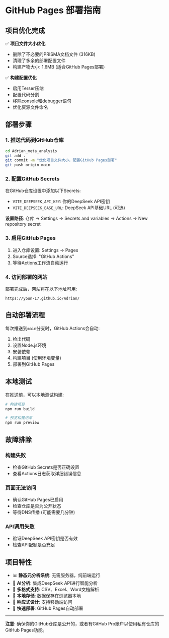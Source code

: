 # GitHub Pages 部署指南

## 项目优化完成

✅ **项目文件大小优化**
- 删除了不必要的PRISMA文档文件 (316KB)
- 清理了多余的部署配置文件
- 构建产物大小: 1.6MB (适合GitHub Pages部署)

✅ **构建配置优化**
- 启用Terser压缩
- 配置代码分割
- 移除console和debugger语句
- 优化资源文件命名

## 部署步骤

### 1. 推送代码到GitHub仓库

```bash
cd Adrian_meta_analysis
git add .
git commit -m "优化项目文件大小，配置GitHub Pages部署"
git push origin main
```

### 2. 配置GitHub Secrets

在GitHub仓库设置中添加以下Secrets:

- `VITE_DEEPSEEK_API_KEY`: 你的DeepSeek API密钥
- `VITE_DEEPSEEK_BASE_URL`: DeepSeek API基础URL (可选)

**设置路径**: 仓库 → Settings → Secrets and variables → Actions → New repository secret

### 3. 启用GitHub Pages

1. 进入仓库设置: Settings → Pages
2. Source选择: "GitHub Actions"
3. 等待Actions工作流自动运行

### 4. 访问部署的网站

部署完成后，网站将在以下地址可用:
```
https://youn-17.github.io/Adrian/
```

## 自动部署流程

每次推送到`main`分支时，GitHub Actions会自动:

1. 检出代码
2. 设置Node.js环境
3. 安装依赖
4. 构建项目 (使用环境变量)
5. 部署到GitHub Pages

## 本地测试

在推送前，可以本地测试构建:

```bash
# 构建项目
npm run build

# 预览构建结果
npm run preview
```

## 故障排除

### 构建失败
- 检查GitHub Secrets是否正确设置
- 查看Actions日志获取详细错误信息

### 页面无法访问
- 确认GitHub Pages已启用
- 检查仓库是否为公开状态
- 等待DNS传播 (可能需要几分钟)

### API调用失败
- 验证DeepSeek API密钥是否有效
- 检查API配额是否充足

## 项目特性

- 📊 **静态元分析系统**: 无需服务器，纯前端运行
- 🤖 **AI分析**: 集成DeepSeek API进行智能分析
- 📁 **多格式支持**: CSV、Excel、Word文档解析
- 💾 **本地存储**: 数据保存在浏览器本地
- 📱 **响应式设计**: 支持移动端访问
- 🚀 **快速部署**: GitHub Pages自动部署

---

**注意**: 确保你的GitHub仓库是公开的，或者有GitHub Pro账户以使用私有仓库的GitHub Pages功能。